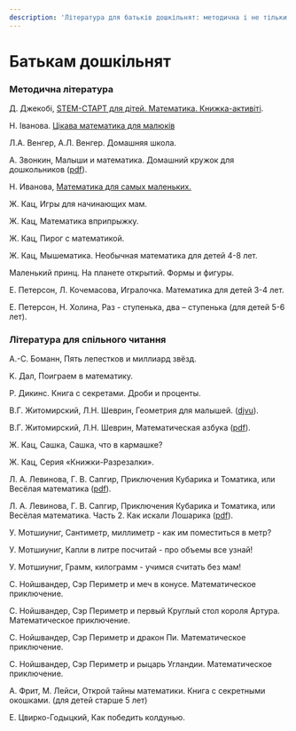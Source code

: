 ```yaml
---
description: 'Література для батьків дошкільнят: методична і не тільки'
---
```


# Батькам дошкільнят

### **Методична література** 

Д. Джекобі, [STEM-СТАРТ для дітей. Математика. Книжка-активіті](https://www.ranok.com.ua/ru/info-stemstart-dlya-ditej-matematika-knizhkaaktiviti-27487.html). 

Н. Іванова. [Цікава математика для малюків](https://www.svitlanasishchuk.com/post/цікава-математика-для-малюків)



Л.А. Венгер, А.Л. Венгер. Домашняя школа.

А. Звонкин, Малыши и математика. Домашний кружок для дошкольников  \([pdf](https://www.mccme.ru/free-books/zvonkine/zvonkine2.pdf)\).

Н. Иванова, [Математика для самых маленьких.](https://vkcyprus.com/math-for-kids) 

Ж. Кац, Игры для начинающих мам.

Ж. Кац, Математика вприпрыжку.

Ж. Кац, Пирог с математикой.

Ж. Кац, Мышематика. Необычная математика для детей 4-8 лет.

Маленький принц. На планете открытий. Формы и фигуры.

Е. Петерсон, Л. Кочемасова, Игралочка. Математика для детей 3-4 лет.

Е. Петерсон, Н. Холина, Раз - ступенька, два – ступенька \(для детей 5-6 лет\).



### **Література для спільного читання**  

А.-С. Боманн, Пять лепестков и миллиард звёзд.

K. Дал, Поиграем в математику.

Р. Дикинс. Книга с секретами. Дроби и проценты.

В.Г. Житомирский, Л.Н. Шеврин, Геометрия для малышей. \([djvu](https://sheba.spb.ru/s/knigi/zhitomir-geometriya.djvu)\).

В.Г. Житомирский, Л.Н. Шеврин, Математическая азбука \([pdf](https://sheba.spb.ru/za/matemat-azbuka-1980.pdf)\).

Ж. Кац, Сашка, Сашка, что в кармашке? 

Ж. Кац, Серия «Книжки-Разрезалки».

Л. А. Левинова, Г. В. Сапгир, Приключения Кубарика и Томатика, или Весёлая математика \([pdf](http://philipok4.narod.ru/Tuser7/Kubarik1.pdf)\).

Л. А. Левинова, Г. В. Сапгир, Приключения Кубарика и Томатика, или Весёлая математика. Часть 2. Как искали Лошарика \([pdf](http://philipok4.narod.ru/Tuser7/Kubarik2.pdf)\).

У. Мотшиуниг, Сантиметр, миллиметр - как им поместиться в метр?

У. Мотшиуниг, Капли в литре посчитай - про объемы все узнай!

У. Мотшиуниг, Грамм, килограмм - учимся считать без мам!

С. Нойшвандер, Сэр Периметр и меч в конусе.  Математическое приключение.

С. Нойшвандер, Сэр Периметр и первый Круглый стол короля Артура. Математическое приключение.

С. Нойшвандер, Сэр Периметр и дракон Пи.  Математическое приключение.

С. Нойшвандер, Сэр Периметр и рыцарь Угландии.  Математическое приключение.

А. Фрит, М. Лейси, Открой тайны математики. Книга с секретными окошками. \(для детей старше 5 лет\)

Е. Цвирко-Годыцкий, Как победить колдунью. 





